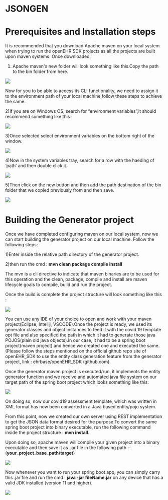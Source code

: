 # JSONGEN
# Prerequisites and Installation steps

It is recommended that you download Apache maven on your local system when trying to run the openEHR SDK projects as all the projects are built upon maven systems.
Once downloaded, 

1) Apache maven's new folder will look something like this.Copy the path to the bin folder from here.

![](https://chitthi-storage.s3.ap-south-1.amazonaws.com/1.png)

Now for you to be able to access its CLI functionality, we need to assign it to the environment path of your local machine,follow these steps to achieve the same.

2)If you are on Windows OS, search for “environment variables”,it should recommend something like this :

![](https://chitthi-storage.s3.ap-south-1.amazonaws.com/2.png)

3)Once selected select environment variables on the bottom right of the window.

![](https://chitthi-storage.s3.ap-south-1.amazonaws.com/3.png)

4)Now in the system variables tray, search for a row with the haeding of ‘path’ and then double click it.


![](https://chitthi-storage.s3.ap-south-1.amazonaws.com/4.png)

5)Then click on the new button and then add the path destination of the bin folder that we copied previously from and then save.

![](https://chitthi-storage.s3.ap-south-1.amazonaws.com/5.png)

# Building the Generator project

Once we have completed configuring maven on our local system, now we can start building the generator project on our local machine.
Follow the following steps:

1)Enter inside the relative path directory of the generator project.

2)then run the cmd : **mvn clean package compile install** 
 
The mvn is a cli directive to indicate that maven binaries are to be used for this operation and the clean, package, compile and install are maven lifecycle goals to compile, build and run the project.

Once the build is complete the project structure will look something like this : 

![](https://chitthi-storage.s3.ap-south-1.amazonaws.com/6.png)

You can use any IDE of your choice to open and work with your maven project(Eclipse, Intellij, VSCODE).Once the project is ready, we used its generator classes and object instances to feed it with the covid 19 template opt file and also specified the path in which it had to generate those java POJOS(plain old java objects).In our case, it had to be a spring boot project(maven project) and hence we created one and executed the same.
(Please follow the steps mentioned on the official github repo site of openEHR_SDK to use the entity class generation feature from the generator project, link : ehrbase/openEHR_SDK (github.com).

Once the generator maven project is executed/run, it implements the entity generator function and we receive and automated java file system on our target path of the spring boot project which looks something like this:

![](https://chitthi-storage.s3.ap-south-1.amazonaws.com/7.png)

On doing so, now our covid19 assessment template, which was written in XML format has now been converted in a Java based entity/pojo system.

From this point, now we created our own server using REST implementation to get the JSON data format desired for the purpose.To convert the same spring boot project into  binary executable, run the following command inside the project structure : **mvn install**.

Upon doing so, apache maven will compile your given project into a binary executable and then save it as .jar file in the following path :- (**your_project_base_path/target**)

![](https://chitthi-storage.s3.ap-south-1.amazonaws.com/8.png)

Now whenever you want to run your spring boot app, you can simply carry this .jar file and run the cmd : 
**java -jar fileName.jar** on any device that has a valid JDK installed (version 11 and higher).

![](https://chitthi-storage.s3.ap-south-1.amazonaws.com/9.png)








